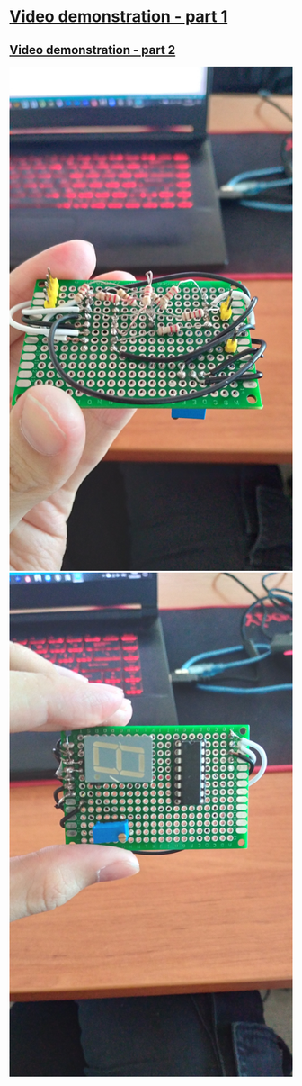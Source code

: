 # [Video demonstration - part 1](https://drive.google.com/file/d/1zR8kQ691rqH9UF39kHXYVasTRkQDLcmh/view?usp=sharing)

## [Video demonstration - part 2](https://drive.google.com/file/d/1Ba1NCy2lgzY9KCUYHBjcuXtFEWfoFn4z/view?usp=sharing)

![image](shield1.jpg)
![image](shield2.jpg)

